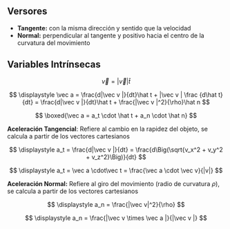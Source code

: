 ## Versores

- **Tangente:** con la misma dirección y sentido que la velocidad
- **Normal:** perpendicular al tangente y positivo hacia el centro de la curvatura del movimiento

## Variables Intrínsecas

$$
\vec v = |\vec v|\hat t
$$

$$
\displaystyle \vec a = \frac{d|\vec v |}{dt}\hat t + |\vec v | \frac {d\hat t}{dt} = \frac{d|\vec v |}{dt}\hat t + \frac{|\vec v |^2}{\rho}\hat n
$$

$$
\boxed{\vec a = a_t \cdot \hat t + a_n \cdot \hat n}
$$

**Aceleración Tangencial**: Refiere al cambio en la rapidez del objeto, se calcula a partir de los vectores cartesianos

$$
\displaystyle a_t = \frac{d|\vec v |}{dt} = \frac{d\Big(\sqrt{v_x^2 + v_y^2 + v_z^2}\Big)}{dt}
$$

$$
\displaystyle a_t = \vec a \cdot\vec t = \frac{\vec a \cdot \vec v}{|v|}
$$

**Aceleración Normal:** Refiere al giro del movimiento (radio de curvatura $\rho$), se calcula a partir de los vectores cartesianos

$$
\displaystyle a_n = \frac{|\vec v|^2}{\rho}
$$

$$
\displaystyle a_n = \frac{|\vec v \times \vec a |}{|\vec v |}
$$
